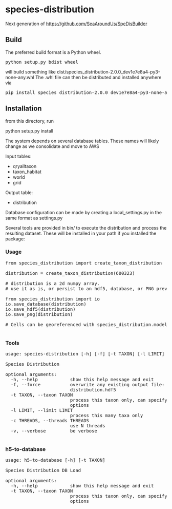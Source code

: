# species-distribution

Next generation of https://github.com/SeaAroundUs/SpeDisBuilder

## Build

The preferred build format is a Python wheel.
<pre>python setup.py bdist_wheel</pre>
will build something like
dist/species_distribution-2.0.0_dev1e7e8a4-py3-none-any.whl
The .whl file can then be distributed and installed anywhere via
<pre>pip install species_distribution-2.0.0_dev1e7e8a4-py3-none-any.whl</pre>
## Installation

from this directory, run

python setup.py install

The system depends on several database tables. These names will likely change
as we consolidate and move to AWS

Input tables:
- qryalltaxon
- taxon_habitat
- world
- grid

Output table:
- distribution

Database configuration can be made by creating a local_settings.py in the same format
as settings.py

Several tools are provided in bin/ to execute the distribution and process
the resulting dataset.  These will be installed in your path if you installed the
package:

### Usage

<pre>
from species_distribution import create_taxon_distribution

distribution = create_taxon_distribution(600323)

# distribution is a 2d numpy array.
# use it as is, or persist to an hdf5, database, or PNG preview:

from species_distribution import io
io.save_database(distribution)
io.save_hdf5(distribution)
io.save_png(distribution)

# Cells can be georeferenced with species_distribution.models.world.Grid

</pre>
### Tools
<pre>
usage: species-distribution [-h] [-f] [-t TAXON] [-l LIMIT] [-c THREADS] [-v]

Species Distribution

optional arguments:
  -h, --help            show this help message and exit
  -f, --force           overwrite any existing output file: species-
                        distribution.hdf5
  -t TAXON, --taxon TAXON
                        process this taxon only, can specify multiple -t
                        options
  -l LIMIT, --limit LIMIT
                        process this many taxa only
  -c THREADS, --threads THREADS
                        use N threads
  -v, --verbose         be verbose

</pre>

### h5-to-database
<pre>
usage: h5-to-database [-h] [-t TAXON]

Species Distribution DB Load

optional arguments:
  -h, --help            show this help message and exit
  -t TAXON, --taxon TAXON
                        process this taxon only, can specify multiple -t
                        options
</pre>
